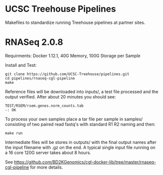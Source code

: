 # UCSC Treehouse Pipelines

Makefiles to standardize running Treehouse pipelines at partner sites.

# RNASeq 2.0.8

Requirments: Docker 1.12.1, 40G Memory, 100G Storage per Sample

Install and Test:

    git clone https://github.com/UCSC-Treehouse/pipelines.git
    cd pipelines/rnaseq-cgl-pipeline
    make

Reference files will be downloaded into inputs/, a test file
processed and the output verified. After about 20 minutes
you should see:

    TEST/RSEM/rsem.genes.norm_counts.tab
    -: OK

To process your own samples place a tar file per sample
in samples/ consisting of two paired read fastq's with
standard R1 R2 naming and then:

    make run

Intermediate files will be stores in outputs/ with the final
output names after the input filename with .gz on the end.
A typical single input file running on a 16 core 120G server takes
about 8 hours.

See https://github.com/BD2KGenomics/cgl-docker-lib/tree/master/rnaseq-cgl-pipeline
for more details.
